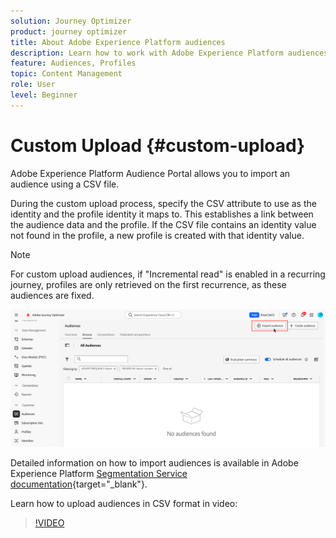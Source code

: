 ```yaml
---
solution: Journey Optimizer
product: journey optimizer
title: About Adobe Experience Platform audiences
description: Learn how to work with Adobe Experience Platform audiences
feature: Audiences, Profiles
topic: Content Management
role: User
level: Beginner
---
```


# Custom Upload {#custom-upload}

Adobe Experience Platform Audience Portal allows you to import an audience using a CSV file.

During the custom upload process, specify the CSV attribute to use as the identity and the profile identity it maps to. This establishes a link between the audience data and the profile. If the CSV file contains an identity value not found in the profile, a new profile is created with that identity value.

>[!NOTE]
>
>For custom upload audiences, if "Incremental read" is enabled in a recurring journey, profiles are only retrieved on the first recurrence, as these audiences are fixed.

![](assets/import-audience.png)

Detailed information on how to import audiences is available in Adobe Experience Platform [Segmentation Service documentation](https://experienceleague.adobe.com/en/docs/experience-platform/segmentation/ui/audience-portal#import-audience){target="_blank"}.

Learn how to upload audiences in CSV format in video:

>[!VIDEO](https://video.tv.adobe.com/v/3421714?quality=12)

